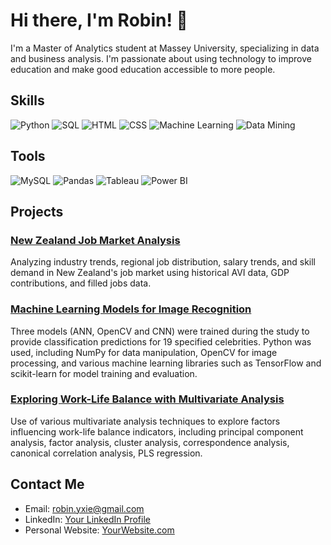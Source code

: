 # Hi there, I'm Robin! 👋

I'm a Master of Analytics student at Massey University, specializing in data and business analysis. I'm passionate about using technology to improve education and make good education accessible to more people.

## Skills

![Python](https://img.shields.io/badge/Python-3776AB?style=flat-square&logo=python&logoColor=white)
![SQL](https://img.shields.io/badge/SQL-4479A1?style=flat-square&logo=postgresql&logoColor=white)
![HTML](https://img.shields.io/badge/HTML-E34F26?style=flat-square&logo=html5&logoColor=white)
![CSS](https://img.shields.io/badge/CSS-1572B6?style=flat-square&logo=css3&logoColor=white)
![Machine Learning](https://img.shields.io/badge/Machine%20Learning-FF6F00?style=flat-square&logo=tensorflow&logoColor=white)
![Data Mining](https://img.shields.io/badge/Data%20Mining-FF6F00?style=flat-square&logo=dataiku&logoColor=white)

## Tools

![MySQL](https://img.shields.io/badge/MySQL-4479A1?style=flat-square&logo=mysql&logoColor=white)
![Pandas](https://img.shields.io/badge/Pandas-150458?style=flat-square&logo=pandas&logoColor=white)
![Tableau](https://img.shields.io/badge/Tableau-E97627?style=flat-square&logo=tableau&logoColor=white)
![Power BI](https://img.shields.io/badge/PowerBI-F2C811?style=flat-square&logo=powerbi&logoColor=black)

## Projects

### [New Zealand Job Market Analysis](https://strostro.github.io/portfolio/Python/NZ-Job-Landscape.html)
Analyzing industry trends, regional job distribution, salary trends, and skill demand in New Zealand's job market using historical AVI data, GDP contributions, and filled jobs data.

### [Machine Learning Models for Image Recognition](https://strostro.github.io/portfolio/DataMining/Celebrity%20Classification.htm)
Three models (ANN, OpenCV and CNN) were trained during the study to provide classification predictions for 19 specified celebrities. Python was used, including NumPy for data manipulation, OpenCV for image processing, and various machine learning libraries such as TensorFlow and scikit-learn for model training and evaluation.

### [Exploring Work-Life Balance with Multivariate Analysis](https://strostro.github.io/portfolio/Multivariate%20Analysis/MultivariateAnalysis.htm)
Use of various multivariate analysis techniques to explore factors influencing work-life balance indicators, including principal component analysis, factor analysis, cluster analysis, correspondence analysis, canonical correlation analysis, PLS regression. 

## Contact Me

- Email: [robin.yxie@gmail.com](mailto:robin.yxie@gmail.com)
- LinkedIn: [Your LinkedIn Profile](https://linkedin.com/in/yourprofile)
- Personal Website: [YourWebsite.com](https://yourwebsite.com)
